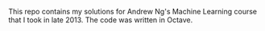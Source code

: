This repo contains my solutions for Andrew Ng's Machine Learning course that I took in late 2013. The code was written in Octave.

